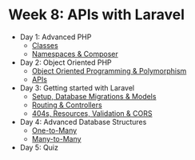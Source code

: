 # Week 8: APIs with Laravel

- Day 1: Advanced PHP
    - [Classes](https://github.com/develop-me/week-08--laravel/blob/master/scripts/01/01.md)
    - [Namespaces & Composer](https://github.com/develop-me/week-08--laravel/blob/master/scripts/01/02.md)
- Day 2: Object Oriented PHP
    - [Object Oriented Programming & Polymorphism](https://github.com/develop-me/week-08--laravel/blob/master/scripts/02/01/01.md)
    - [APIs](https://github.com/develop-me/week-08--laravel/blob/master/scripts/02/02/02.md)
- Day 3: Getting started with Laravel
    - [Setup, Database Migrations & Models](https://github.com/develop-me/week-08--laravel/blob/master/scripts/03/01.md)
    - [Routing & Controllers](https://github.com/develop-me/week-08--laravel/blob/master/scripts/03/02.md)
    - [404s, Resources, Validation & CORS](https://github.com/develop-me/week-08--laravel/blob/master/scripts/03/03.md)
- Day 4: Advanced Database Structures
    - [One-to-Many](https://github.com/develop-me/week-08--laravel/blob/master/scripts/04/01.md)
    - [Many-to-Many](https://github.com/develop-me/week-08--laravel/blob/master/scripts/04/02.md)
- Day 5: Quiz
